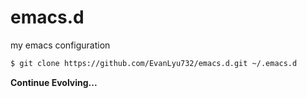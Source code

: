 # emacs.d
my emacs configuration 

```bash
$ git clone https://github.com/EvanLyu732/emacs.d.git ~/.emacs.d
```

**Continue Evolving...**

